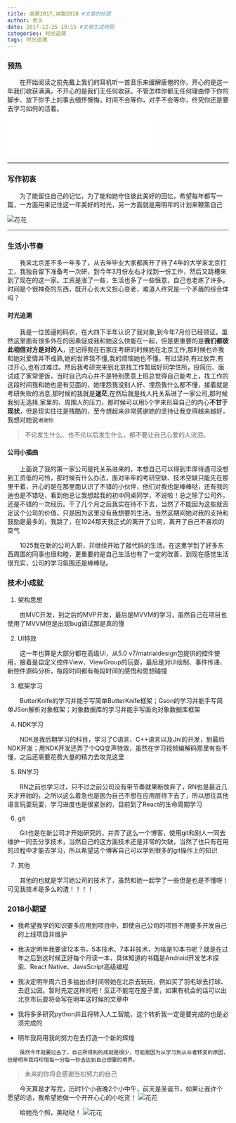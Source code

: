 ```yaml
---
title: 收获2017,奔跑2018 #文章的标题
author: 老头
date: 2017-12-25 19:15 #文章生成時間
categories: 时光追溯
tags: 时光追溯
---
```


### 预热

&emsp;&emsp;在开始阅读之前先戴上我们的耳机听一首音乐来缓解疲倦的你，开心的是这一年我们收获满满，不开心的是我们无任何收获。不管怎样你都无任何理由停下你的脚步、放下你手上的事去缅怀懊悔，时间不会等你，对手不会等你，终究你还是要去学习如何的活着。

<iframe frameborder="no" border="0" marginwidth="0" marginheight="0" width=330 height=86 src="//music.163.com/outchain/player?type=2&id=25715149&auto=1&height=66"></iframe>

-------------------
### 写作初衷

&emsp;&emsp;为了能留住自己的记忆，为了能和她守住彼此美好的回忆，希望每年都写一篇，一方面用来记住这一年美好的时光，另一方面就是用明年的计划来鞭策自己

![花花](http://p1chajscf.bkt.clouddn.com/2017_12_25_manong_qiaojianpan.gif)

-------------------
### 生活小节奏

&emsp;&emsp;我来北京差不多一年多了，从去年毕业大家都离开了待了4年的大学来北京打工，我独自留下准备考一次研，到今年3月份左右才找到一份工作，然后又跳槽来到了现在的这一家。工资是涨了一些，生活也多了一些惬意，自己也老练了许多。时间是个很神奇的东西，既开心长大又担心变老，难道人终究是一个矛盾的综合体吗？

#### 时光追溯
&emsp;&emsp;我是一位苦逼的码农，在大四下半年认识了我对象,到今年7月份已经领证。虽然这里面有很多外在的因素促成我和她这么快能在一起，但是更重要的是**我们都彼此相信对方是对的人**，还记得我在石家庄考研的时候她在北京工作,那时候也许我和她对爱情并不成熟,她的世界我不懂,我的烦恼她也不懂。有过坚持,有过放弃,有过开心,也有过难过。然后我考研完来到北京找工作暂居好同学住所，投简历、面试成了家常便饭，当时自己内心并不是特别愿意上班总觉得自己能考上，找工作的这段时间我和她也是有见面的，她埋怨我没别人好、埋怨我什么都不懂，接着就是考研失败的消息,那时候的我就是**迷茫**,在然后就是找人托关系进了一家公司,那时候我别无选择,家里的、周围人的压力，那时候可以用5个字来形容自己的内心**不甘于现状**，但是现实往往是残酷的，至今想起来非常感谢她的坚持让我变得越来越好，我想对她说`谢谢你`

> 不论发生什么、也不论以后发生什么，都不要让自己心爱的人流泪。

#### 公司小插曲
&emsp;&emsp;上面说了我的第一家公司是托关系进来的，本想自己可以得到丰厚待遇可没想到工资低的可怜，那时候有什么办法，面对半年的考研空缺、技术空缺只能先在那里干着，开心的是在那里面认识了不错的小伙伴，他们对我也是棒棒哒，还有我的迪也是不错哒，看到他总让我想起我的初中同桌同学，不说啦！总之除了公司外，还是不错的一次经历。干了几个月之后我实在待不下去，当然了不能因为这些就否定这个公司的价值，只是因为这里没有我想要的生活。当然这期间她对我的支持和鼓励是最多的，我跳了，在1024那天我正式的离开了公司，离开了自己不喜欢的空气

&emsp;&emsp;1025我在新的公司入职，并继续开始了敲代码的生活。在这里学到了好多东西周围的同事也很和睦，更重要的是自己生活也有了一定的改善，到现在感觉生活很充实，公司的学习氛围还是棒棒哒。

### 技术小成就

1. 架构思想

&emsp;&emsp;由MVC开发，到之后的MVP开发，最后是MVVM的学习，虽然自己在项目也使用了MVVM但是出现bug调试那是真的慢

2. UI特效

&emsp;&emsp;这一年也算是大部分都在高级UI，从5.0 v7/matrialdesign包提供的控件使用，接着是自定义控件View、ViewGroup的玩耍，最后是对UI绘制、事件传递、新控件源码分析，每段时间都有每段时间的感悟和思想碰撞

3. 框架学习

&emsp;&emsp;ButterKnife的学习并能手写简单ButterKnife框架；Gson的学习并能手写简单JSon解析对象框架；对象数据库的学习并能手写面向对象数据库框架

4. NDK学习

&emsp;&emsp;NDK是我后期学习的科目，学习了C语言、C++语言以及Jni的开发，到最后NDK开发；用NDK开发还弄了个QQ变声特效，虽然在学习视频编解码那里有些不懂，之后还需要花费大量的精力去攻克这里

5. RN学习

&emsp;&emsp;RN之前也学习过，只不过之前公司没有带节奏就果断放弃了，RN也是最近几天才开始的，之所以这么着急也是因为自己不想在应用层待下去了，所以想往其他语言玩耍玩耍，学习进度也是很紧张的，目前到了React的生命周期学习

6. git

&emsp;&emsp;Git也是在新公司才开始研究的，并弄了这么一个博客，使用git和别人一同去维护一同去分享技术，当然自己的这方面技术还是非常的欠缺，当然了也只有在用的过程中才能去学习，所以希望这个博客自己可以学到很多的git操作上的知识

7. 其他

&emsp;&emsp;其他的也就是学习她公司的技术了，虽然和她一起学了一些但是也是不懂呀！可见我技术是多么的渣！！！！

### 2018小期望

* 我希望我学的知识要多应用到项目中，即使自己公司的项目不用要多开发自己的上线项目并维护

* 我决定明年我要读12本书，5本技术、7本非技术，为啥是10本书呢？就是在过年之后到这时候正好每个月读一本，具体知道的书籍是Android开发艺术探索、React Native、JavaScript高级编程

* 我决定明年周六日多抽出点时间带她在北京去玩玩，例如买了羽毛球去打球、去逛公园。暂时先定这样的吧！反正不能宅在屋子里，如果有机会的话可以出北京市玩耍将会写在明年这时候的文章中

* 我将多多研究python并且将转入人工智能，这个转折我一定是要完成的也是必须完成的

* 明年我将用我的努力在去打造一个新的辉煌

&emsp;&emsp;`虽然今年就要过去了，自己所得到的成就是很少，可能是因为从学习到从业者转变的原因，但是明年我将珍惜每一分每一秒去达到自己想要的境界。`

> 未来的你将会感谢当初努力的自己

&emsp;&emsp;今天算是才写完，历时1个小夜晚2个小中午，前天是圣诞节，如果让我许个愿望的话，我希望她做一个开开心心的小吃货！
![花花](http://p1chajscf.bkt.clouddn.com/2017_12_25_chihuo.gif)

&emsp;&emsp;给她亮个照，美哒哒！
![花花](http://p1chajscf.bkt.clouddn.com/2017_12_25_my2018.jpeg)
